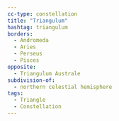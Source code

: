 ```yaml
---
cc-type: constellation
title: "Triangulum"
hashtag: triangulum
borders:
  - Andromeda
  - Aries
  - Perseus
  - Pisces
opposite:
  - Triangulum Australe
subdivision-of:
  - northern celestial hemisphere
tags:
  - Triangle
  - Constellation
---
```

